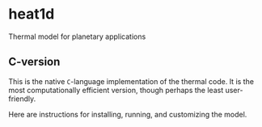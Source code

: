 # heat1d
Thermal model for planetary applications

## C-version
This is the native `C`-language implementation of the thermal code. It is the most computationally efficient version, though perhaps the least user-friendly.

Here are instructions for installing, running, and customizing the model.
